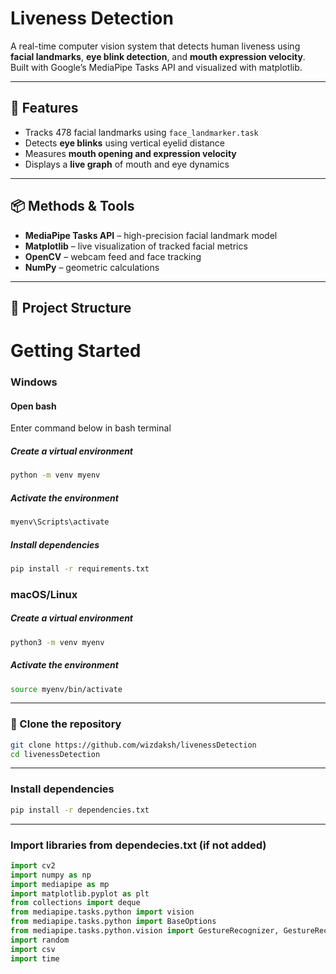 # Liveness Detection

A real-time computer vision system that detects human liveness using **facial landmarks**, **eye blink detection**, and **mouth expression velocity**. Built with Google’s MediaPipe Tasks API and visualized with matplotlib.

---

## 🧠 Features

- Tracks 478 facial landmarks using `face_landmarker.task`
- Detects **eye blinks** using vertical eyelid distance
- Measures **mouth opening and expression velocity**
- Displays a **live graph** of mouth and eye dynamics

---

## 📦 Methods & Tools

- **MediaPipe Tasks API** – high-precision facial landmark model
- **Matplotlib** – live visualization of tracked facial metrics
- **OpenCV** – webcam feed and face tracking
- **NumPy** – geometric calculations

---

## 📂 Project Structure

# Getting Started

### Windows

#### Open bash
Enter command below in bash terminal


##### Create a virtual environment
```bash
python -m venv myenv
```

##### Activate the environment
```bash
myenv\Scripts\activate
```

##### Install dependencies
```bash
pip install -r requirements.txt
```


### macOS/Linux

##### Create a virtual environment
```bash
python3 -m venv myenv
```

##### Activate the environment
```bash
source myenv/bin/activate
```

---

### 🔄 Clone the repository

```bash
git clone https://github.com/wizdaksh/livenessDetection
cd livenessDetection
```
---

### Install dependencies
```bash
pip install -r dependencies.txt
```

---

### Import libraries from dependecies.txt (if not added)
```python
import cv2
import numpy as np
import mediapipe as mp
import matplotlib.pyplot as plt
from collections import deque
from mediapipe.tasks.python import vision
from mediapipe.tasks.python import BaseOptions
from mediapipe.tasks.python.vision import GestureRecognizer, GestureRecognizerOptions
import random
import csv
import time
```

